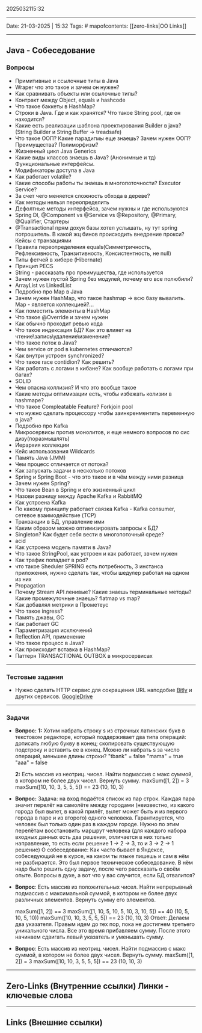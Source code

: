2025032115:32
___
Date: 21-03-2025 | 15:32
Tags: #
mapofcontents: [[zero-links|OO Links]]
___
## Java - Собеседование

### Вопросы

- Примитивные и ссылочные типы в Java
- Wraper что это такое и зачем он нужен?
- Как сравнивать объекты или ссылочные типы?
- Контракт между Object, equals и hashcode
- Что такое баккеты в HashMap?
- Строки в Java. Где и как хранятся? Что такое String pool, где он находится?
- Какие есть реализации шаблона проектирования Builder в java? (String Builder и String Buffer -> treadsafe)
- Что такое ООП? Какие парадигмы еще знаешь? Зачем нужен ООП? Преимущества? Полиморфизм?
- Жизненный цикл Java Generics
- Какие виды классов знаешь в Java? 
	(Анонимные и тд) Функциональные интерфейсы.
- Модификаторы доступа в Java
- Как работает volatile?
- Какие способы работы ты знаешь в многопоточности? Executor Service?
- За счет чего меняется сложность обхода в дереве?
- Как методы нельзя переопределить
- Дефолтные методы интерфейса, зачем нужны и где используются
- Spring DI, @Component vs @Service vs @Repository, @Primary, @Qualifier, Стартеры
- @Transactional прям дохуя базы хотел услышать, ну тут spring потрошитель. В какой жц бинов происходить внедрение прокси? Кейсы с транзациями
- Правила переопределения equals(Симметричность, Рефлексивность, Транзитивность, Консистентность, не null)
- Типы фетчей в хибере (Hibernate)
- Принцип PECS
- String - рассказать про преимущества, где используется
- Зачем нужен пустой Spring без модулей, почему его все полюбили?
- ArrayList vs LinkedList
- Подробно про Map в Java
- Зачем нужен HashMap, что такое hashmap -> всю базу вывалить. 
	Map - является коллекцией?...
- Как поместить элементы в HashMap
- Что такое @Override и зачем нужен
- Как обычно проходит ревью кода
- Что такое индексация БД? Как это влияет на чтение\запись\удаление\изменение?
- Что такое поток в Java?
- Чем service от pod в kubernetes отличаются?
- Как внутри устроен synchronized?
- Что такое race contidion? Как решить?
- Как работать с логами в кибане? Как вообще работать с логами при багах?
- SOLID
- Чем опасна коллизия? И что это вообще такое
- Какие методы оптимизации есть, чтобы избежать колизии в hashmape?
- Что такое Compleatable Feature? Forkjoin pool
- что нужно сделать процессору чтобы заинкренментить переменную в java?
- Подробно про Kafka
- Микросервисы против монолитов, и еще немного вопросов по сис дизу(поразмышлять)
- Иерархия коллекции
- Кейс использования Wildcards
- Память Java (JMM)
- Чем процесс отличается от потока?
- Как запускать задачи в несколько потоков
- Spring и Spring Boot - что это такое и в чём между ними разница
- Зачем нужен Spring?
- Что такое Bean в Spring и его жизненный цикл 
- Назови разницу между Apache Kafka и RabbitMQ
- Как устроена Kafka
- По какому принципу работает связка Kafka - Kafka consumer, сетевое взаимодействие (TCP)
- Транзакции в БД, управление ими
- Каким образом можно оптимизировать запросы к БД?
- Singleton? Как будет себя вести в многопоточный среде?
- acid
- Как устроена модель памяти в Java? 
- Что такое StringPool, как устроен и как работает, звчем нужен
- Как трафик попадает в pod?
- что такое Sheduler SPRING
	есть потребность, 3 инстанса приложения, нужно сделать так, чтобы шедулер работал на одном из них
- Propagation
- Почему Stream API ленивые? Какие знаешь терминальные методы? Какие промежуточные знаешь? flatmap vs map?
- Как добавлял метрики в Прометеус
- Что такое ingress?
- Память джавы, GC
- Как работает GC
- Параметризация исключений
- Reflection API, применение
- Что такое процесс в Java?
- Как происходит вставка в HashMap?
- Паттерн TRANSACTIONAL OUTBOX в микросервисах






---
### Тестовые задания

- Нужно сделать HTTP сервис для сокращения URL наподобие [Bitly](https://bitly.com/) и других сервисов.
	[GoogleDrive](https://docs.google.com/document/d/1MyvuLON5YLCXjQXjy15BldndL0oaBs22RnjZ_ZMIRn0/edit?tab=t.0)



---
### Задачи

- **Вопрос:**
	**1:** Хотим набрать строку s из строчных латинских букв в текстовом редакторе, который поддерживает два типа операций: дописать любую букву в конец; скопировать существующую подстроку и вставить ее в конец. Можно ли набрать s за число операций, меньшее длины строки? 
	"tbank" = false 
	"mama" = true
	"aaa" = false
	
	**2:** Есть массив из неотриц. чисел. Найти подмассив с макс суммой, в котором не более двух чисел. Вернуть сумму. 
	maxSum([1, 2]) = 3
	maxSum([10, 10, 3, 5, 5, 5]) == 23 (10, 10, 3)

- **Вопрос:**
	Задача: на вход подаётся список из пар строк. Каждая пара значит перелёт на самолёте между городами (неизвестно, из какого города был вылет, в какой прилёт, вылет может быть и из первого города в паре и из второго) одного человека. Гарантируется, что человек был только один раз в каждом городе. Нужно по этим перелётам восстановить маршрут человека (для каждого набора входных данных есть два решения, отличается в них только направление, то есть если решение 1 -> 2 -> 3, то и 3 -> 2 -> 1 решение)
	О собеседование: Как часто бывает в Яндексе, собеседующий не в курсе, на каком ты языке пишешь и сам в нём не разбирается. Это был первое техническое собеседование. В нём надо было решить одну задачу, после чего рассказать о своём опыте. Вопросы в духе, а вот что у вас случится, если БД отвалится?

- **Вопрос**:
	Есть массив из положительных чисел. Найти непрерывный подмассив с максимальной суммой, в котором не более двух различных элементов. Вернуть сумму его элементов. 
	
	maxSum([1, 2]) == 3 
	maxSum([1, 10, 5, 10, 5, 10, 3, 10, 5]) == 40 (10, 5, 10, 5, 10)) 
	maxSum([10, 10, 3, 5, 5, 5]) == 23 (10, 10, 3)
	Ответ:
	Делаем два указателя. Правым идем до тех пор, пока не достигнем третьего уникального числа. Все это время прибавляем сумму. После этого начинаем сдвигать левый указатель и уменьшать сумму.

- **Вопрос**:
	Есть массив из неотриц. чисел. Найти подмассив с макс суммой, в котором не более двух чисел. Вернуть сумму. 
	maxSum([1, 2]) = 3
	maxSum([10, 10, 3, 5, 5, 5]) == 23 (10, 10, 3)

-----
**Zero-Links**  (Внутренние ссылки) Линки - ключевые слова
-

------
**Links** (Внешние ссылки)
-
